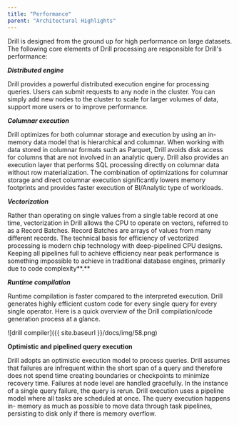 ```yaml
---
title: "Performance"
parent: "Architectural Highlights"
---
```

Drill is designed from the ground up for high performance on large datasets.
The following core elements of Drill processing are responsible for Drill's
performance:

**_Distributed engine_**

Drill provides a powerful distributed execution engine for processing queries.
Users can submit requests to any node in the cluster. You can simply add new
nodes to the cluster to scale for larger volumes of data, support more users
or to improve performance.

**_Columnar execution_**

Drill optimizes for both columnar storage and execution by using an in-memory
data model that is hierarchical and columnar. When working with data stored in
columnar formats such as Parquet, Drill avoids disk access for columns that
are not involved in an analytic query. Drill also provides an execution layer
that performs SQL processing directly on columnar data without row
materialization. The combination of optimizations for columnar storage and
direct columnar execution significantly lowers memory footprints and provides
faster execution of BI/Analytic type of workloads.

**_Vectorization_**

Rather than operating on single values from a single table record at one time,
vectorization in Drill allows the CPU to operate on vectors, referred to as a
Record Batches. Record Batches are arrays of values from many different
records. The technical basis for efficiency of vectorized processing is modern
chip technology with deep-pipelined CPU designs. Keeping all pipelines full to
achieve efficiency near peak performance is something impossible to achieve in
traditional database engines, primarily due to code complexity**.**

**_Runtime compilation_**

Runtime compilation is faster compared to the interpreted execution. Drill
generates highly efficient custom code for every single query for every single
operator. Here is a quick overview of the Drill compilation/code generation
process at a glance.

![drill compiler]({{ site.baseurl }}/docs/img/58.png)

**Optimistic and pipelined query execution**

Drill adopts an optimistic execution model to process queries. Drill assumes
that failures are infrequent within the short span of a query and therefore
does not spend time creating boundaries or checkpoints to minimize recovery
time. Failures at node level are handled gracefully. In the instance of a
single query failure, the query is rerun. Drill execution uses a pipeline
model where all tasks are scheduled at once. The query execution happens in-
memory as much as possible to move data through task pipelines, persisting to
disk only if there is memory overflow.